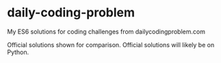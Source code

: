 # daily-coding-problem
My ES6 solutions for coding challenges from dailycodingproblem.com

Official solutions shown for comparison. Official solutions
will likely be on Python.
